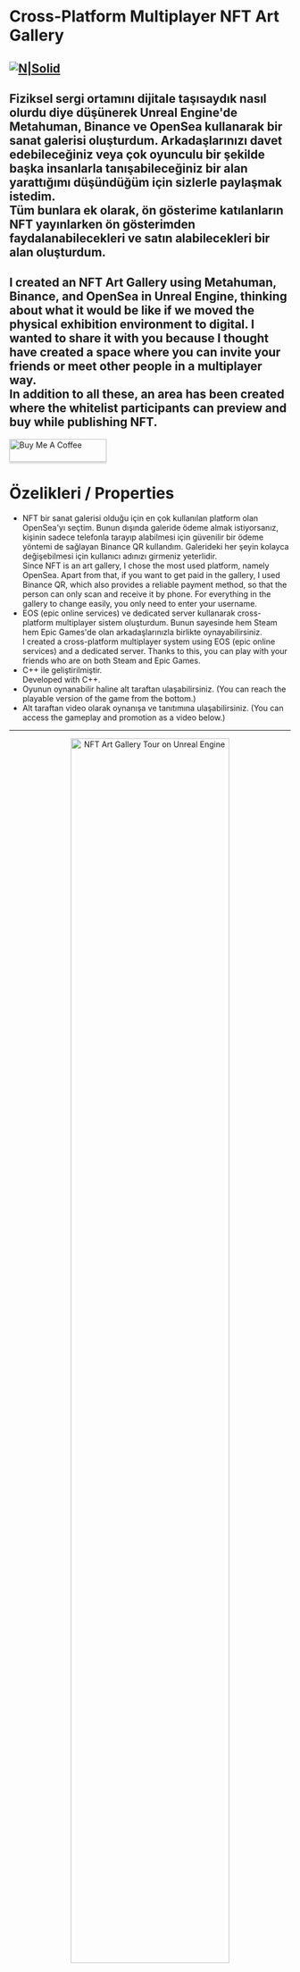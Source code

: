 <h1 class="code-line" data-line-start=0 data-line-end=1 ><a id="nft_art_gallery"></a>Cross-Platform Multiplayer NFT Art Gallery</h1>
<h2 class="code-line" data-line-start=2 data-line-end=4 ><a id="NSolidhttpsplaylhgoogleusercontentcom4ChxU_bzuJe8ix7IC7fYOq5xH3rtDjDMFogy4NsF6l8jNH9Q_G7zQUWoZtWvkliyww2247h1264rwhttpwwwartistscompanydigital_2"></a><a href="http://www.artistscompany.net"><img src="https://raw.githubusercontent.com/creosB/presentation/main/background.png" alt="N|Solid"></a></h2>
<h2 class="code-line" data-line-start=2 data-line-end=3 ><a id="1987_yapm_Contrann_Unreal_Engine_uyarlamas_olan_ve_8_blmden_oluan_bir_oyun_2"></a>Fiziksel sergi ortamını dijitale taşısaydık nasıl olurdu diye düşünerek Unreal Engine'de Metahuman, Binance ve OpenSea kullanarak bir sanat galerisi oluşturdum. Arkadaşlarınızı davet edebileceğiniz veya çok oyunculu bir şekilde başka insanlarla tanışabileceğiniz bir alan yarattığımı düşündüğüm için sizlerle paylaşmak istedim. 
<br>
Tüm bunlara ek olarak, ön gösterime katılanların NFT yayınlarken ön gösterimden faydalanabilecekleri ve satın alabilecekleri bir alan oluşturdum.</h2>
<h2 class="code-line" data-line-start=3 data-line-end=4 ><a id="It_is_an_Unreal_Engine_adaptation_of_1987s_Contra_and_consists_of_8_episodes_3"></a>I created an NFT Art Gallery using Metahuman, Binance, and OpenSea in Unreal Engine, thinking about what it would be like if we moved the physical exhibition environment to digital. I wanted to share it with you because I thought have created a space where you can invite your friends or meet other people in a multiplayer way.
<br>
In addition to all these, an area has been created where the whitelist participants can preview and buy while publishing NFT.</h2>
<a href="https://www.buymeacoffee.com/creos" target="_blank"><img src="https://www.buymeacoffee.com/assets/img/custom_images/orange_img.png" alt="Buy Me A Coffee" style="height: 41px !important;width: 174px !important;box-shadow: 0px 3px 2px 0px rgba(190, 190, 190, 0.5) !important;-webkit-box-shadow: 0px 3px 2px 0px rgba(190, 190, 190, 0.5) !important;" ></a>
<h1 class="code-line" data-line-start=5 data-line-end=6 ><a id="zelikleri__Properties_5"></a>Özelikleri / Properties</h1>
<ul>
<li class="has-line-data" data-line-start="6" data-line-end="7">NFT bir sanat galerisi olduğu için en çok kullanılan platform olan OpenSea'yı seçtim. Bunun dışında galeride ödeme almak istiyorsanız, kişinin sadece telefonla tarayıp alabilmesi için güvenilir bir ödeme yöntemi de sağlayan Binance QR kullandım. Galerideki her şeyin kolayca değişebilmesi için kullanıcı adınızı girmeniz yeterlidir.
<br>
Since NFT is an art gallery, I chose the most used platform, namely OpenSea. Apart from that, if you want to get paid in the gallery, I used Binance QR, which also provides a reliable payment method, so that the person can only scan and receive it by phone. For everything in the gallery to change easily, you only need to enter your username.
</li>
<li class="has-line-data" data-line-start="7" data-line-end="9">EOS (epic online services) ve dedicated server kullanarak cross-platform multiplayer sistem oluşturdum. Bunun sayesinde hem Steam hem Epic Games'de olan arkadaşlarınızla birlikte oynayabilirsiniz.
<br>
I created a cross-platform multiplayer system using EOS (epic online services) and a dedicated server. Thanks to this, you can play with your friends who are on both Steam and Epic Games.
<li class="has-line-data" data-line-start="11" data-line-end="13">C++ ile geliştirilmiştir.<br>
Developed with C++.</li>
<li class="has-line-data" data-line-start="13" data-line-end="14">Oyunun oynanabilir haline alt taraftan ulaşabilirsiniz. (You can reach the playable version of the game from the bottom.)</li>
<li class="has-line-data" data-line-start="14" data-line-end="16">Alt taraftan video olarak oynanışa ve tanıtımına ulaşabilirsiniz. (You can access the gameplay and promotion as a video below.)</li>
</ul>
<hr>
<a href="https://youtu.be/GVvX_9bMIPk" title="Music Caster Video Demo">
  <p align="center">
    <img width="75%" src="https://img.youtube.com/vi/GVvX_9bMIPk/maxresdefault.jpg" alt="NFT Art Gallery Tour on Unreal Engine"/>
  </p>
</a>
<h1 class="code-line" data-line-start=24 data-line-end=25 ><a id="Bilmeniz_gerekenler__What_you_need_to_know_24"></a>Bilmeniz gerekenler / What you need to know</h1>
<ul>
<li class="has-line-data" data-line-start="25" data-line-end="27">
<ul>
<li class="has-line-data" data-line-start="25" data-line-end="27">If you press the play button, the download may not work because the collection names in the project have been changed. Therefore, you need to replace them with the new collection names you want. For example, when you select any painting in the digital art section of the gallery, I used to use "fake-mutant-ape-yacht-club" as the "Collection Name" value. Since the collection has been removed, changing it to "boredapeyachtclubgoerli" will update the texture. You can use the details panel of the actor in the digital art section for changing values. Changing the "image_url" in the API doesn't affect the code that has been written in any way.</li>
<li class="has-line-data" data-line-start="25" data-line-end="27">Oyunu derlemek ve düzenlemek için **\YourEngine\Engine\Plugins\Online\OnlineSubsystemEOS** klasörünü kopyalayıp projemizin olduğu klasöre gelip plugin klasörü oluşturduktan sonra içine atıyoruz.<br>
To compile and edit the game, we copy the **\YourEngine\Engine\Plugins\Online\OnlineSubsystemEOS** folder, come to the folder where our project is located, create the plugin folder and put it in.</li>
<li class="has-line-data" data-line-start="25" data-line-end="27"><p class="has-line-data" data-line-start="0" data-line-end="1"><a href="https://github.com/creosB/UnrealScriptsandNotes/blob/main/Unreal%20Engine%20Scripts%20and%20Notes.md#eos-kullan%C4%B1m%C4%B1">Oyunu test etmek için alt kısımda bulunan ayarları yapmayı unutmayın eğer yapmazsanız, aynı bilgisayar üzerinde test edemezsiniz</a></p>
<p class="has-line-data" data-line-start="0" data-line-end="1"><a href="https://github.com/creosB/UnrealScriptsandNotes/blob/main/Unreal%20Engine%20Scripts%20and%20Notes.md#eos-kullan%C4%B1m%C4%B1">Do not forget to adjust the settings below to test the game, if you do not, you cannot test it on the same computer.</a></p></li>
<li class="has-line-data" data-line-start="25" data-line-end="27"><p class="has-line-data" data-line-start="0" data-line-end="1"><a href="https://testnets-api.opensea.io/api/v1/assets?order_direction=desc&offset=0&limit=50&collection=boredapeyachtclubgoerli">OpenSea API Link</a></p>
</li>
</ul>
</li>
<li class="has-line-data" data-line-start="27" data-line-end="30">Boyutundan dolayı projenin tamamı yüklenememiştir. Projeye tamamen erişmek istiyorsanız buradan indirebilirsiniz.
<br>
Due to its size, the entire project could not be loaded. If you want full access to the project, you can download it here.<br>
<a href="https://drive.google.com/file/d/1a125kBrgLtBEMq_jHsNNjXtDjyEiuzXU/view?usp=sharing">Source Code</a></li>
</ul>
<p class="has-line-data" data-line-start="30" data-line-end="31"><a href="https://artistscompany.itch.io/nft-art-gallery"><img src="https://img.itch.zone/aW1nLzg3MjA4MDcuanBn/180x143%23c/22sKAJ.jpg" alt="Available on itch.io"></a></p>
<h1 class="code-line" data-line-start=30 data-line-end=31 ><a id="License_30"></a>License</h1>
<hr>
<h2 class="code-line" data-line-start=32 data-line-end=33 ><a id="Herhangi_bir_yerde_paylamak_deiiklik_yapmak_iin_ncelikle_bana_ulanz_32"></a>Herhangi bir yerde paylaşmak, değişiklik yapmak için öncelikle bana ulaşınız.</h2>
<h2 class="code-line" data-line-start=33 data-line-end=34 ><a id="Please_contact_me_first_to_share_or_make_changes_anywhere_33"></a>Please contact me first to share or make changes anywhere.</h2>
<h2 class="code-line" data-line-start=34 data-line-end=35 ><a id="MIT_License_34"></a>MIT License</h2>
<hr>
